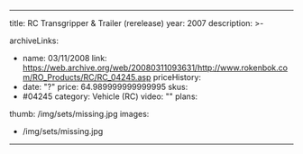 
---
title: RC Transgripper & Trailer (rerelease)
year: 2007
description: >-
  
archiveLinks:
  - name: 03/11/2008
    link: https://web.archive.org/web/20080311093631/http://www.rokenbok.com/RO_Products/RC/RC_04245.asp
priceHistory:
  - date: "?"
    price: 64.989999999999995
skus:
  - #04245
category: Vehicle (RC)
video: ""
plans:

thumb: /img/sets/missing.jpg
images:
  -  /img/sets/missing.jpg
---
